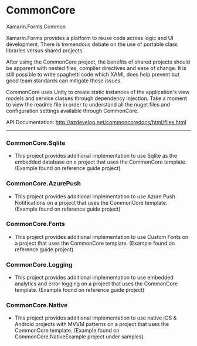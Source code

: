 # CommonCore
Xamarin.Forms.Common

Xamarin.Forms provides a platform to reuse code across logic and UI development. There is tremendous debate on the use of portable class libraries versus shared projects.

After using the CommonCore project, the benefits of shared projects should be apparent with nested files, compiler directives and ease of change. It is still possible to write spaghetti code which XAML does help prevent but good team standards can mitigate these issues.

CommonCore uses Unity to create static instances of the application's view models and service classes through dependency injection. Take a moment to view the readme file in order to understand all the nuget files and configuration settings available through CommonCore.

API Documentation:
http://azdevelop.net/commoncoredocs/html/files.html

---

### CommonCore.Sqlite

- This project provides additional implementation to use Sqlite as the embedded database on a project that uses the CommonCore template. (Example found on reference guide project)

### CommonCore.AzurePush

- This project provides additional implementation to use Azure Push Notifications on a project that uses the CommonCore template. (Example found on reference guide project)

### CommonCore.Fonts

- This project provides additional implementation to use Custom Fonts on a project that uses the CommonCore template. (Example found on reference guide project)

### CommonCore.Logging

- This project provides additional implementation to use embedded analytics and error logging on a project that uses the CommonCore template. (Example found on reference guide project)

### CommonCore.Native

- This project provides additional implementation to use native iOS & Android projects with MVVM patterns on a project that uses the CommonCore template. (Example found on CommonCore.NativeExample project under samples)
